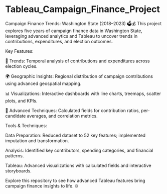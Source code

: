 # Tableau_Campaign_Finance_Project

Campaign Finance Trends: Washington State (2018–2023) 🗳️💰
This project explores five years of campaign finance data in Washington State, 
leveraging advanced analytics and Tableau to uncover trends in contributions, expenditures, and election outcomes.

Key Features:

📅 Trends: Temporal analysis of contributions and expenditures across election cycles.

🌍 Geographic Insights: Regional distribution of campaign contributions using advanced geospatial mapping.

📊 Visualizations: Interactive dashboards with line charts, treemaps, scatter plots, and KPIs.

🔢 Advanced Techniques: Calculated fields for contribution ratios, per-candidate averages, and correlation metrics.

Tools & Techniques:

Data Preparation: Reduced dataset to 52 key features; implemented imputation and transformation.

Analysis: Identified key contributors, spending categories, and financial patterns.

Tableau: Advanced visualizations with calculated fields and interactive storyboards.

Explore this repository to see how advanced Tableau features bring campaign finance insights to life. 🌐
